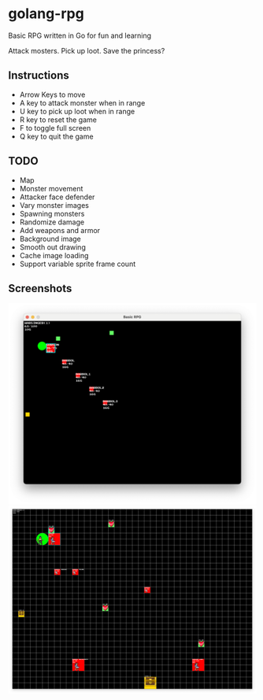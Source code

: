 # golang-rpg
Basic RPG written in Go for fun and learning

Attack mosters. Pick up loot. Save the princess?

## Instructions
* Arrow Keys to move
* A key to attack monster when in range
* U key to pick up loot when in range
* R key to reset the game
* F to toggle full screen
* Q key to quit the game

## TODO
* Map
* Monster movement
* Attacker face defender
* Vary monster images
* Spawning monsters
* Randomize damage
* Add weapons and armor
* Background image
* Smooth out drawing
* Cache image loading
* Support variable sprite frame count

## Screenshots
![Early Screenshot](docs/gameplay.png)
![Now with images Screenshot](docs/gameplay2.png)